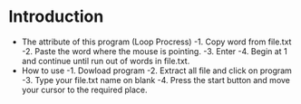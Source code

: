 # Introduction
- The attribute of this program (Loop Procress)
    -1. Copy word from file.txt
    -2. Paste the word where the mouse is pointing.
    -3. Enter
    -4. Begin at 1 and continue until run out of words in file.txt.
- How to use
  -1. Dowload program
  -2. Extract all file and click on program
  -3. Type your file.txt name on blank
  -4. Press the start button and move your cursor to the required place.
